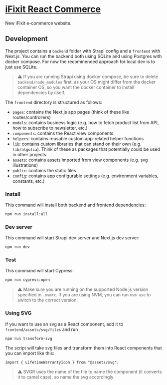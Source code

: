 # [iFixit React Commerce](https://react-commerce.vercel.app)

New iFixit e-commerce website.

## Development

The project contains a `backend` folder with Strapi config and a `frontend` with Next.js.
You can run the backend both using SQLite and using Postgres with docker compose. For now the recommended approach for local dev is to just use SQLite.

> :warning: If you are running Strapi using docker compose, be sure to delete `backend/node_modules` first, as your OS might differ from the docker container OS, so you want the docker container to install dependencies by itself.

The `frontend` directory is structured as follows:

- `pages`: contains the Next.js app pages (think of these like routes/controllers)
- `models`: contains business logic (e.g. how to fetch product list from API, how to subscribe to newsletter, etc.)
- `components`: contains the React view components
- `helpers`: contains reusable custom app-related helper functions
- `lib`: contains custom libraries that can stand on their own (e.g. `lib/algolia`). Think of these as packages that potentially could be used in other projects.
- `assets`: contains assets imported from view components (e.g. svg illustrations)
- `public`: contains the static files
- `config`: contains app configurable settings (e.g. environment variables, constants, etc.)

### Install

This command will install both backend and frontend dependencies:

```sh
npm run install:all
```

### Dev server

This command will start Strapi dev server and Next.js dev server:

```sh
npm run dev
```

### Test

This command will start Cypress:

```sh
npm run cypress:open
```

> :warning: Make sure you are running on the supported Node.js version specified in `.nvmrc`. If you are using
> NVM, you can run `nvm use` to switch to the correct version.

### Using SVG

If you want to use an svg as a React component, add it to `frontend/assets/svg/files` and run

```sh
npm run transform-svg
```

The script will take svg files and transform them into React components that you can import like this:

```tsx
import { LifetimeWarrantyIcon } from "@assets/svg";
```

> :warning: SVGR uses the name of the file to name the component (it converts it to camel case), so name the svg accordingly.
